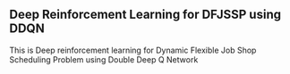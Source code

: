 ## Deep Reinforcement Learning for DFJSSP using DDQN

This is Deep reinforcement learning for Dynamic Flexible Job Shop Scheduling Problem using Double Deep Q Network
